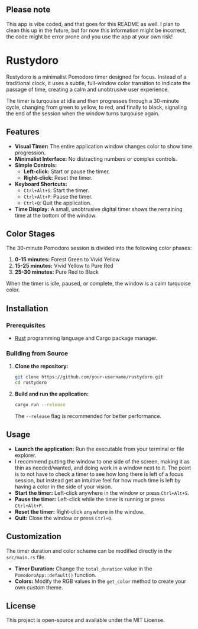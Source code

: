 ## Please note

This app is vibe coded, and that goes for this README as well. I plan to clean this up in the future, but for now this information might be incorrect, the code might be error prone and you use the app at your own risk!

# Rustydoro

Rustydoro is a minimalist Pomodoro timer designed for focus. Instead of a traditional clock, it uses a subtle, full-window color transition to indicate the passage of time, creating a calm and unobtrusive user experience.

The timer is turqouise at idle and then progresses through a 30-minute cycle, changing from green to yellow, to red, and finally to black, signaling the end of the session when the window turns turqouise again.

## Features

- **Visual Timer:** The entire application window changes color to show time progression.
- **Minimalist Interface:** No distracting numbers or complex controls.
- **Simple Controls:**
    - **Left-click:** Start or pause the timer.
    - **Right-click:** Reset the timer.
- **Keyboard Shortcuts:**
    - `Ctrl+Alt+S`: Start the timer.
    - `Ctrl+Alt+P`: Pause the timer.
    - `Ctrl+Q`: Quit the application.
- **Time Display:** A small, unobtrusive digital timer shows the remaining time at the bottom of the window.

## Color Stages

The 30-minute Pomodoro session is divided into the following color phases:

1.  **0-15 minutes:** Forest Green to Vivid Yellow
2.  **15-25 minutes:** Vivid Yellow to Pure Red
3.  **25-30 minutes:** Pure Red to Black

When the timer is idle, paused, or complete, the window is a calm turquoise color.

## Installation

### Prerequisites

- [Rust](https://www.rust-lang.org/tools/install) programming language and Cargo package manager.

### Building from Source

1.  **Clone the repository:**
    ```bash
    git clone https://github.com/your-username/rustydoro.git
    cd rustydoro
    ```
2.  **Build and run the application:**
    ```bash
    cargo run --release
    ```
    The `--release` flag is recommended for better performance.

## Usage

- **Launch the application:** Run the executable from your terminal or file explorer.
- I recommend putting the window to one side of the screen, making it as thin as needed/wanted, and doing work in a window next to it. The point is to not have to check a timer to see how long there is left of a focus session, but instead get an intuitive feel for how much time is left by having a color in the side of your vision.
- **Start the timer:** Left-click anywhere in the window or press `Ctrl+Alt+S`.
- **Pause the timer:** Left-click while the timer is running or press `Ctrl+Alt+P`.
- **Reset the timer:** Right-click anywhere in the window.
- **Quit:** Close the window or press `Ctrl+Q`.

## Customization

The timer duration and color scheme can be modified directly in the `src/main.rs` file.

- **Timer Duration:** Change the `total_duration` value in the `PomodoroApp::default()` function.
- **Colors:** Modify the RGB values in the `get_color` method to create your own custom theme.

## License

This project is open-source and available under the MIT License.

